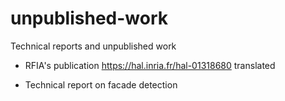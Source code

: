 # unpublished-work
Technical reports and unpublished work

- RFIA's publication https://hal.inria.fr/hal-01318680 translated 

- Technical report on facade detection

